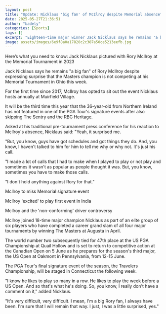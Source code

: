 ```yaml
---
layout: post
title: "Update: Nicklaus 'big fan' of McIlroy despite Memorial absence"
date: 2025-05-27T21:36:51
author: "badely"
categories: [Sports]
tags: []
excerpt: "Eighteen-time major winner Jack Nicklaus says he remains 'a big fan' of Rory McIlroy despite the world number two's absence from his Memorial tourname"
image: assets/images/6e9f8a0a17820c2c387a50ce5213eefb.jpg
---
```


Here’s what you need to know: Jack Nicklaus pictured with Rory McIlroy at the Memorial Tournament in 2023

Jack Nicklaus says he remains "a big fan" of Rory McIlroy despite expressing surprise that the Masters champion is not competing at his Memorial Tournament in Ohio this week.

For the first time since 2017, McIlroy has opted to sit out the event Nicklaus hosts annually at Muirfield Village.

It will be the third time this year that the 36-year-old from Northern Ireland has not featured in one of the PGA Tour's signature events after also skipping The Sentry and the RBC Heritage.

Asked at his traditional pre-tournament press conference for his reaction to McIlroy's absence, Nicklaus said: "Yeah, it surprised me.

"But, you know, guys have got schedules and got things they do. And, you know, I haven't talked to him for him to tell me why or why not. It's just his call.

"I made a lot of calls that I had to make when I played to play or not play and sometimes it wasn't as popular as people thought it was. But, you know, sometimes you have to make those calls.

"I don't hold anything against Rory for that."

McIlroy to miss Memorial signature event

McIlroy 'excited' to play first event in India

McIlroy and the 'non-conforming' driver controversy

McIlroy joined 18-time major champion Nicklaus as part of an elite group of six players who have completed a career grand slam of all four major tournaments by winning The Masters at Augusta in April.

The world number two subsequently tied for 47th place at the US PGA Championship at Quail Hollow and is set to return to competitive action at the Canadian Open on 5 June as he prepares for the season's third major, the US Open at Oakmont in Pennsylvania, from 12-15 June.

The PGA Tour's final signature event of the season, the Travelers Championship, will be staged in Connecticut the following week.

"I know he likes to play so many in a row. He likes to play the week before a US Open. And so that's what he's doing. So, you know, I really don't have a comment on it," added Nicklaus.

"It's very difficult, very difficult. I mean, I'm a big Rory fan, I always have been. I'm sure that I will remain that way. I just, I was a little surprised, yes."

